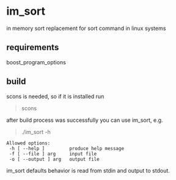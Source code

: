 im_sort
=======

in memory sort replacement for sort command in linux systems

requirements
-----------
boost_program_options

build
-----
scons is needed, so if it is installed run
> scons

after build process was successfully you can use im_sort, e.g.

>./im_sort -h

    Allowed options:
     -h [ --help ]         produce help message
     -f [ --file ] arg     input file
     -o [ --output ] arg   output file

im_sort defaults behavior is read from stdin and output to stdout.
